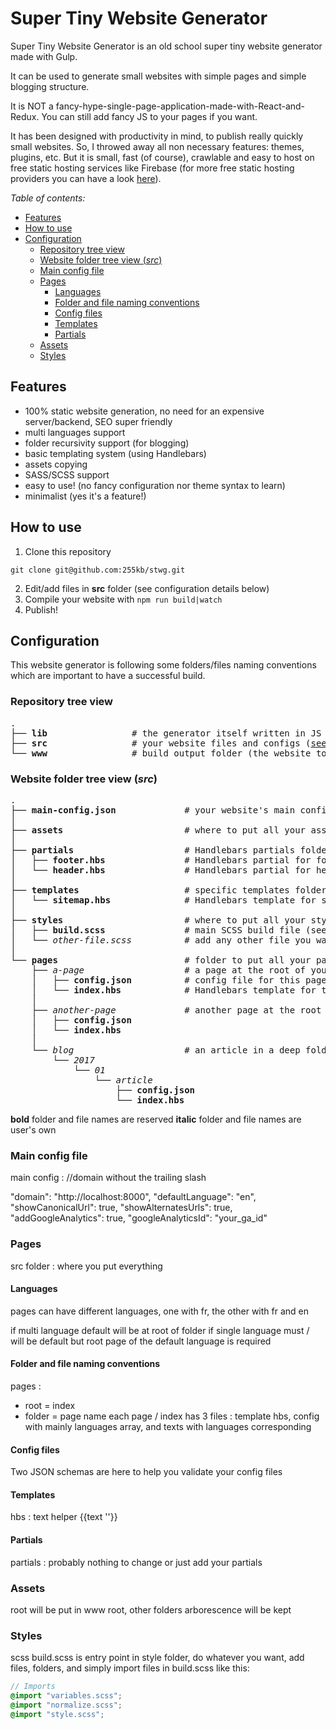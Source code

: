 # Super Tiny Website Generator

Super Tiny Website Generator is an old school super tiny website generator made with Gulp.

It can be used to generate small websites with simple pages and simple blogging structure.

It is NOT a fancy-hype-single-page-application-made-with-React-and-Redux. You can still add fancy JS to your pages if you want.

It has been designed with productivity in mind, to publish really quickly small websites. So, I throwed away all non necessary features: themes, plugins, etc.
But it is small, fast (of course), crawlable and easy to host on free static hosting services like Firebase (for more free static hosting providers you can have a look [here](https://github.com/255kb/stack-on-a-budget/blob/master/pages/static-app-hosting.md)).

*Table of contents:*

<!-- TOC depthFrom:2 -->

- [Features](#features)
- [How to use](#how-to-use)
- [Configuration](#configuration)
    - [Repository tree view](#repository-tree-view)
    - [Website folder tree view (*src*)](#website-folder-tree-view-src)
    - [Main config file](#main-config-file)
    - [Pages](#pages)
        - [Languages](#languages)
        - [Folder and file naming conventions](#folder-and-file-naming-conventions)
        - [Config files](#config-files)
        - [Templates](#templates)
        - [Partials](#partials)
    - [Assets](#assets)
    - [Styles](#styles)

<!-- /TOC -->

## Features

- 100% static website generation, no need for an expensive server/backend, SEO super friendly
- multi languages support
- folder recursivity support (for blogging)
- basic templating system (using Handlebars)
- assets copying
- SASS/SCSS support
- easy to use! (no fancy configuration nor theme syntax to learn)
- minimalist (yes it's a feature!)

## How to use

1. Clone this repository

```
git clone git@github.com:255kb/stwg.git
```

2. Edit/add files in **src** folder (see configuration details below)
3. Compile your website with `npm run build|watch`
4. Publish!

## Configuration

This website generator is following some folders/files naming conventions which are important to have a successful build.

### Repository tree view

<pre>
.
├── <b>lib</b>                # the generator itself written in JS
├── <b>src</b>                # your website files and configs (<a href="#website-folder-src">see below</a>)
└── <b>www</b>                # build output folder (the website to publish)
</pre>

### Website folder tree view (*src*)

<pre>
.
├── <b>main-config.json</b>             # your website's main config
│
├── <b>assets</b>                       # where to put all your assets (see below)
│
├── <b>partials</b>                     # Handlebars partials folder
│   ├── <b>footer.hbs</b>               # Handlebars partial for footer
│   └── <b>header.hbs</b>               # Handlebars partial for header
│
├── <b>templates</b>                    # specific templates folder
│   └── <b>sitemap.hbs</b>              # Handlebars template for sitemap
│
├── <b>styles</b>                       # where to put all your styles (see below)
│   ├── <b>build.scss</b>               # main SCSS build file (see Styles section)
│   └── <i>other-file.scss</i>          # add any other file you want and simply import it in build.scss
│
└── <b>pages</b>                        # folder to put all your pages (see below)
    ├── <i>a-page</i>                   # a page at the root of your website "/a-page"
    │   ├── <b>config.json</b>          # config file for this page (see below)
    │   └── <b>index.hbs</b>            # Handlebars template for this file (see below)
    │
    ├── <i>another-page</i>             # another page at the root of your website "/another-page"
    │   ├── <b>config.json</b>
    │   └── <b>index.hbs</b>
    │
    └── <i>blog</i>                     # an article in a deep folder "/blog/2017/01/article"
        └── <i>2017</i>
            └── <i>01</i>
                └── <i>article</i>
                    ├── <b>config.json</b>
                    └── <b>index.hbs</b>
</pre>

**bold** folder and file names are reserved
**italic** folder and file names are user's own

### Main config file

main config :
//domain without the trailing slash

  "domain": "http://localhost:8000",
  "defaultLanguage": "en",
  "showCanonicalUrl": true,
  "showAlternatesUrls": true,
  "addGoogleAnalytics": true,
  "googleAnalyticsId": "your_ga_id"

### Pages

src folder : where you put everything

#### Languages

pages can have different languages, one with fr, the other with fr and en

if multi language default will be at root of folder
if single language must / will be default
but root page of the default language is required

#### Folder and file naming conventions

pages :
- root = index
- folder = page name
each page / index has 3 files : template hbs, config with mainly languages array, and texts with languages corresponding

#### Config files

Two JSON schemas are here to help you validate your config files

#### Templates

hbs : text helper
{{text ''}}

#### Partials

partials : probably nothing to change or just add your partials

### Assets

root will be put in www root, other folders arborescence will be kept

### Styles

scss
 build.scss is entry point in style folder, do whatever you want, add files, folders, and simply import files in build.scss like this:

 ```scss
// Imports
@import "variables.scss";
@import "normalize.scss";
@import "style.scss";
 ```
